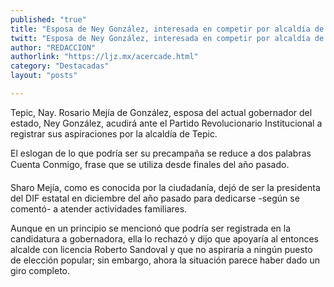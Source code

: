 ```yaml
---
published: "true"
title: "Esposa de Ney González, interesada en competir por alcaldía de Tepic"
twitt: "Esposa de Ney González, interesada en competir por alcaldía de Tepic"
author: "REDACCION"
authorlink: "https://ljz.mx/acercade.html"
category: "Destacadas"
layout: "posts"

---
```



  Tepic, Nay. Rosario Mejía de González, esposa del actual gobernador del estado, Ney González, acudirá ante el Partido Revolucionario Institucional a registrar sus aspiraciones por la alcaldía de Tepic.



  El eslogan de lo que podría ser su precampaña se reduce a dos palabras Cuenta Conmigo, frase que se utiliza desde finales del año pasado.



  Sharo Mejía, como es conocida por la ciudadanía, dejó de ser la presidenta del DIF estatal en diciembre del año pasado para dedicarse -según se comentó- a atender actividades familiares.



  Aunque en un principio se mencionó que podría ser registrada en la candidatura a gobernadora, ella lo rechazó y dijo que apoyaría al entonces alcalde con licencia Roberto Sandoval y que no aspiraría a ningún puesto de elección popular; sin embargo, ahora la situación parece haber dado un giro completo.


